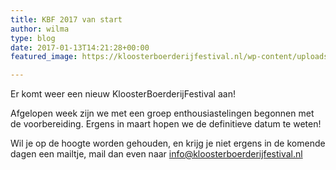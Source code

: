 ```yaml
---
title: KBF 2017 van start
author: wilma
type: blog
date: 2017-01-13T14:21:28+00:00
featured_image: https://kloosterboerderijfestival.nl/wp-content/uploads/2017/01/Voorbereiding-KBF2017.jpg

---
```

Er komt weer een nieuw KloosterBoerderijFestival aan!

Afgelopen week zijn we met een groep enthousiastelingen begonnen met de voorbereiding. Ergens in maart hopen we de definitieve datum te weten!

Wil je op de hoogte worden gehouden, en krijg je niet ergens in de komende dagen een mailtje, mail dan even naar info@kloosterboerderijfestival.nl